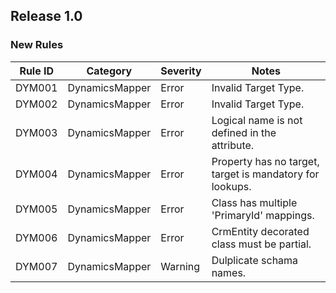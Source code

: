 ﻿## Release 1.0

### New Rules

Rule ID | Category | Severity | Notes
--------|----------|----------|-------
DYM001  | DynamicsMapper | Error    | Invalid Target Type.
DYM002  | DynamicsMapper | Error    | Invalid Target Type.
DYM003  | DynamicsMapper | Error    | Logical name is not defined in the attribute.
DYM004  | DynamicsMapper | Error    | Property has no target, target is mandatory for lookups.
DYM005  | DynamicsMapper | Error    | Class has multiple 'PrimaryId' mappings.
DYM006  | DynamicsMapper | Error    | CrmEntity decorated class must be partial.
DYM007  | DynamicsMapper | Warning  | Dulplicate schama names.
